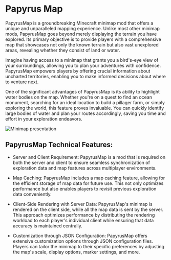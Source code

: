 # Papyrus Map
PapyrusMap is a groundbreaking Minecraft minimap mod that offers a unique and unparalleled mapping experience. Unlike most other minimap mods, PapyrusMap goes beyond merely displaying the terrain you have explored. Its primary objective is to provide players with a comprehensive map that showcases not only the known terrain but also vast unexplored areas, revealing whether they consist of land or water.

Imagine having access to a minimap that grants you a bird's-eye view of your surroundings, allowing you to plan your adventures with confidence. PapyrusMap empowers players by offering crucial information about uncharted territories, enabling you to make informed decisions about where to venture next.

One of the significant advantages of PapyrusMap is its ability to highlight water bodies on the map. Whether you're on a quest to find an ocean monument, searching for an ideal location to build a pillager farm, or simply exploring the world, this feature proves invaluable. You can quickly identify large bodies of water and plan your routes accordingly, saving you time and effort in your exploration endeavors.

![Minimap presentation](https://raw.githubusercontent.com/Osariusz/papyrusMap/main/MinimapPresentation.png)

## PapyrusMap Technical Features:

- Server and Client Requirement: PapyrusMap is a mod that is required on both the server and client to ensure seamless synchronization of exploration data and map features across multiplayer environments.

- Map Caching: PapyrusMap includes a map caching feature, allowing for the efficient storage of map data for future use. This not only optimizes performance but also enables players to revisit previous exploration data conveniently.

- Client-Side Rendering with Server Data: PapyrusMap's minimap is rendered on the client side, while all the map data is sent by the server. This approach optimizes performance by distributing the rendering workload to each player's individual client while ensuring that data accuracy is maintained centrally.

- Customization through JSON Configuration: PapyrusMap offers extensive customization options through JSON configuration files. Players can tailor the minimap to their specific preferences by adjusting the map's scale, display options, marker settings, and more.
